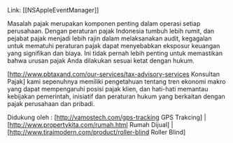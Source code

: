 Link:
[[NSAppleEventManager]]

Masalah pajak merupakan komponen penting dalam operasi setiap perusahaan. Dengan peraturan pajak Indonesia tumbuh lebih rumit, dan pejabat pajak menjadi lebih rajin dalam melaksanakan audit, kegagalan untuk mematuhi peraturan pajak dapat menyebabkan eksposur keuangan yang signifikan dan biaya. Ini tidak pernah lebih penting untuk memastikan bahwa urusan pajak Anda dilakukan sesuai ketat dengan hukum.

[http://www.pbtaxand.com/our-services/tax-advisory-services Konsultan Pajak] kami sepenuhnya memiliki pengetahuan tentang tren ekonomi makro yang dapat mempengaruhi posisi pajak klien, dan hati-hati memantau kebijakan pemerintah, inisiatif dan peraturan hukum yang berkaitan dengan pajak perusahaan dan pribadi.

Didukung oleh : [http://vamostech.com/gps-tracking GPS Trakcing] | [http://www.propertykita.com/rumah.html Rumah Dijual] | [http://www.tiraimodern.com/product/roller-blind Roller Blind]